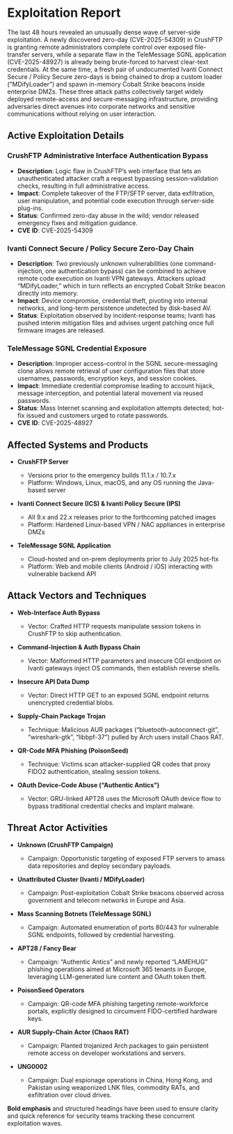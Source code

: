 # Exploitation Report

The last 48 hours revealed an unusually dense wave of server-side exploitation. A newly discovered zero-day (CVE-2025-54309) in CrushFTP is granting remote administrators complete control over exposed file-transfer servers, while a separate flaw in the TeleMessage SGNL application (CVE-2025-48927) is already being brute-forced to harvest clear-text credentials. At the same time, a fresh pair of undocumented Ivanti Connect Secure / Policy Secure zero-days is being chained to drop a custom loader (“MDifyLoader”) and spawn in-memory Cobalt Strike beacons inside enterprise DMZs. These three attack paths collectively target widely deployed remote-access and secure-messaging infrastructure, providing adversaries direct avenues into corporate networks and sensitive communications without relying on user interaction.

## Active Exploitation Details

### CrushFTP Administrative Interface Authentication Bypass  
- **Description**: Logic flaw in CrushFTP’s web interface that lets an unauthenticated attacker craft a request bypassing session-validation checks, resulting in full administrative access.  
- **Impact**: Complete takeover of the FTP/SFTP server, data exfiltration, user manipulation, and potential code execution through server-side plug-ins.  
- **Status**: Confirmed zero-day abuse in the wild; vendor released emergency fixes and mitigation guidance.  
- **CVE ID**: CVE-2025-54309  

### Ivanti Connect Secure / Policy Secure Zero-Day Chain  
- **Description**: Two previously unknown vulnerabilities (one command-injection, one authentication bypass) can be combined to achieve remote code execution on Ivanti VPN gateways. Attackers upload “MDifyLoader,” which in turn reflects an encrypted Cobalt Strike beacon directly into memory.  
- **Impact**: Device compromise, credential theft, pivoting into internal networks, and long-term persistence undetected by disk-based AV.  
- **Status**: Exploitation observed by incident-response teams; Ivanti has pushed interim mitigation files and advises urgent patching once full firmware images are released.  

### TeleMessage SGNL Credential Exposure  
- **Description**: Improper access-control in the SGNL secure-messaging clone allows remote retrieval of user configuration files that store usernames, passwords, encryption keys, and session cookies.  
- **Impact**: Immediate credential compromise leading to account hijack, message interception, and potential lateral movement via reused passwords.  
- **Status**: Mass Internet scanning and exploitation attempts detected; hot-fix issued and customers urged to rotate passwords.  
- **CVE ID**: CVE-2025-48927  

## Affected Systems and Products

- **CrushFTP Server**  
  - Versions prior to the emergency builds 11.1.x / 10.7.x  
  - Platform: Windows, Linux, macOS, and any OS running the Java-based server  

- **Ivanti Connect Secure (ICS) & Ivanti Policy Secure (IPS)**  
  - All 9.x and 22.x releases prior to the forthcoming patched images  
  - Platform: Hardened Linux-based VPN / NAC appliances in enterprise DMZs  

- **TeleMessage SGNL Application**  
  - Cloud-hosted and on-prem deployments prior to July 2025 hot-fix  
  - Platform: Web and mobile clients (Android / iOS) interacting with vulnerable backend API  

## Attack Vectors and Techniques

- **Web-Interface Auth Bypass**  
  - Vector: Crafted HTTP requests manipulate session tokens in CrushFTP to skip authentication.  

- **Command-Injection & Auth Bypass Chain**  
  - Vector: Malformed HTTP parameters and insecure CGI endpoint on Ivanti gateways inject OS commands, then establish reverse shells.  

- **Insecure API Data Dump**  
  - Vector: Direct HTTP GET to an exposed SGNL endpoint returns unencrypted credential blobs.  

- **Supply-Chain Package Trojan**  
  - Technique: Malicious AUR packages (“bluetooth-autoconnect-git”, “wireshark-gtk”, “libbpf-37”) pulled by Arch users install Chaos RAT.  

- **QR-Code MFA Phishing (PoisonSeed)**  
  - Technique: Victims scan attacker-supplied QR codes that proxy FIDO2 authentication, stealing session tokens.  

- **OAuth Device-Code Abuse (“Authentic Antics”)**  
  - Vector: GRU-linked APT28 uses the Microsoft OAuth device flow to bypass traditional credential checks and implant malware.  

## Threat Actor Activities

- **Unknown (CrushFTP Campaign)**  
  - Campaign: Opportunistic targeting of exposed FTP servers to amass data repositories and deploy secondary payloads.  

- **Unattributed Cluster (Ivanti / MDifyLoader)**  
  - Campaign: Post-exploitation Cobalt Strike beacons observed across government and telecom networks in Europe and Asia.  

- **Mass Scanning Botnets (TeleMessage SGNL)**  
  - Campaign: Automated enumeration of ports 80/443 for vulnerable SGNL endpoints, followed by credential harvesting.  

- **APT28 / Fancy Bear**  
  - Campaign: “Authentic Antics” and newly reported “LAMEHUG” phishing operations aimed at Microsoft 365 tenants in Europe, leveraging LLM-generated lure content and OAuth token theft.  

- **PoisonSeed Operators**  
  - Campaign: QR-code MFA phishing targeting remote-workforce portals, explicitly designed to circumvent FIDO-certified hardware keys.  

- **AUR Supply-Chain Actor (Chaos RAT)**  
  - Campaign: Planted trojanized Arch packages to gain persistent remote access on developer workstations and servers.  

- **UNG0002**  
  - Campaign: Dual espionage operations in China, Hong Kong, and Pakistan using weaponized LNK files, commodity RATs, and exfiltration over cloud drives.  

**Bold emphasis** and structured headings have been used to ensure clarity and quick reference for security teams tracking these concurrent exploitation waves.